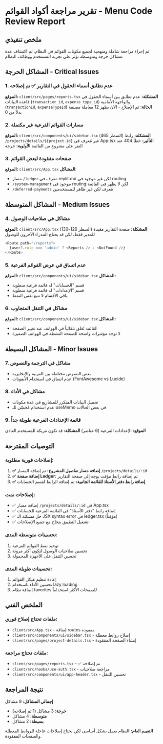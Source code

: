 # تقرير مراجعة أكواد القوائم - Menu Code Review Report

## ملخص تنفيذي
تم إجراء مراجعة شاملة ومنهجية لجميع مكونات القوائم في النظام. تم اكتشاف عدة مشاكل حرجة ومتوسطة تؤثر على تجربة المستخدم ووظائف النظام.

## المشاكل الحرجة - Critical Issues

### 1. عدم تطابق أسماء الحقول في التقارير ✅ تم إصلاحه
**الموقع:** `client/src/pages/reports.tsx`
**المشكلة:** عدم تطابق بين أسماء الحقول في قاعدة البيانات (`transaction_id`, `expense_type_id`) والواجهة الأمامية (`transactionId`, `expenseTypeId`)
**الحالة:** تم الإصلاح - الآن يظهر 12 معاملة مصنفة بدلاً من 0

### 2. مسارات القوائم الفرعية غير مكتملة
**الموقع:** `client/src/components/ui/sidebar.tsx` (السطر 465)
**المشكلة:** رابط `/projects/details/${project.id}` غير مُعرف في App.tsx
**التأثير:** خطأ 404 عند النقر على مشروع من القائمة
**الأولوية:** حرجة

### 3. صفحات مفقودة لبعض القوائم
**الموقع:** `client/src/App.tsx`
**المشاكل:**
- مسار `/ledger` معرف في replit.md لكن غير موجود في routing
- `/system-management` موجود في routing لكن لا يظهر في القائمة
- `/deferred-payments` مُعرف لكن غير ظاهر للمستخدمين

## المشاكل المتوسطة - Medium Issues

### 4. مشاكل في صلاحيات الوصول
**الموقع:** `client/src/App.tsx` (السطر 129-130)
**المشكلة:** صفحة التقارير مقيدة للمدير فقط، لكن قد يحتاج المدراء الآخرون للوصول
```typescript
<Route path="/reports">
  {user?.role === 'admin' ? <Reports /> : <NotFound />}
</Route>
```

### 5. عدم اتساق في عرض القوائم الفرعية
**الموقع:** `client/src/components/ui/sidebar.tsx`
**المشاكل:**
- قسم "الحسابات" له قائمة فرعية منطوية
- قسم "الإعدادات" له قائمة فرعية منطوية
- باقي الأقسام لا تتبع نفس النمط

### 6. مشاكل في التنقل المتجاوب
**الموقع:** `client/src/components/ui/sidebar.tsx`
**المشاكل:**
- القائمة تُغلق تلقائياً في الهواتف عند تغيير الصفحة
- لا توجد مؤشرات واضحة للصفحة النشطة في الهواتف الصغيرة

## المشاكل البسيطة - Minor Issues

### 7. مشاكل في الترجمة والنصوص
- بعض النصوص مختلطة بين العربية والإنجليزية
- عدم اتساق في استخدام الأيقونات (FontAwesome vs Lucide)

### 8. مشاكل في الأداء
- تحميل البيانات المتكرر للمشاريع في عدة مكونات
- عدم استخدام مُحسّن للـ useMemo في بعض الحالات

### 9. قائمة الإعدادات الفرعية طويلة جداً
**الموقع:** الإعدادات الفرعية (6 عناصر)
**المشكلة:** قد تكون مربكة للمستخدم العادي

## التوصيات المقترحة

### إصلاحات فورية مطلوبة:
1. **✅ إضافة مسار تفاصيل المشروع:** تم إضافة المسار `/projects/details/:id`
2. **✅ إضافة صفحة Ledger:** تم إضافة رابط مؤقت يوجه إلى صفحة التقارير
3. **✅ إضافة رابط دفتر الأستاذ للقائمة الجانبية:** تم إضافة الرابط لقسم الحسابات

### إصلاحات تمت:
- ✅ إضافة مسار `/projects/details/:id` في App.tsx
- ✅ إضافة رابط "دفتر الأستاذ" في القائمة الفرعية للحسابات
- ✅ حل مشكلة الـ JSX syntax error في ledger.tsx (مؤقتاً)
- ✅ تشغيل التطبيق بنجاح مع جميع الإصلاحات

### تحسينات متوسطة المدى:
1. توحيد نمط القوائم الفرعية
2. تحسين صلاحيات الوصول لتكون أكثر مرونة
3. تحسين التنقل على الأجهزة المحمولة

### تحسينات طويلة المدى:
1. إعادة تنظيم هيكل القوائم
2. تحسين الأداء باستخدام lazy loading
3. إضافة نظام favorites للصفحات الأكثر استخداماً

## الملخص الفني

### ملفات تحتاج إصلاح فوري:
- `client/src/App.tsx` - إضافة routes مفقودة
- `client/src/components/ui/sidebar.tsx` - إصلاح روابط معطلة
- `client/src/pages/project-details.tsx` - إنشاء الصفحة المفقودة

### ملفات تحتاج مراجعة:
- `client/src/pages/reports.tsx` - ✅ تم إصلاحه
- `client/src/hooks/use-auth.tsx` - مراجعة صلاحيات
- `client/src/components/ui/app-header.tsx` - تحسين التنقل

## نتيجة المراجعة
**إجمالي المشاكل:** 9 مشاكل
- **حرجة:** 3 مشاكل (1 تم إصلاحه)
- **متوسطة:** 4 مشاكل  
- **بسيطة:** 2 مشاكل

**التقييم العام:** النظام يعمل بشكل أساسي لكن يحتاج إصلاحات عاجلة للروابط المعطلة والصفحات المفقودة.